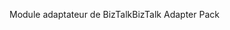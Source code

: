 <span data-ttu-id="bd06e-101">Module adaptateur de BizTalk</span><span class="sxs-lookup"><span data-stu-id="bd06e-101">BizTalk Adapter Pack</span></span>